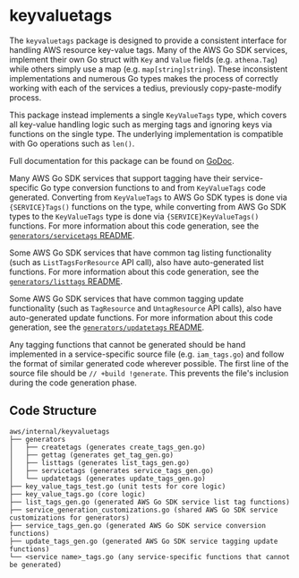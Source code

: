 # keyvaluetags

The `keyvaluetags` package is designed to provide a consistent interface for handling AWS resource key-value tags. Many of the AWS Go SDK services, implement their own Go struct with `Key` and `Value` fields (e.g. `athena.Tag`) while others simply use a map (e.g. `map[string]string`). These inconsistent implementations and numerous Go types makes the process of correctly working with each of the services a tedius, previously copy-paste-modify process.

This package instead implements a single `KeyValueTags` type, which covers all key-value handling logic such as merging tags and ignoring keys via functions on the single type. The underlying implementation is compatible with Go operations such as `len()`.

Full documentation for this package can be found on [GoDoc](https://godoc.org/github.com/realglebivanov/terraform-provider-aws/aws/internal/keyvaluetags).

Many AWS Go SDK services that support tagging have their service-specific Go type conversion functions to and from `KeyValueTags` code generated. Converting from `KeyValueTags` to AWS Go SDK types is done via `{SERVICE}Tags()` functions on the type, while converting from AWS Go SDK types to the `KeyValueTags` type is done via `{SERVICE}KeyValueTags()` functions. For more information about this code generation, see the [`generators/servicetags` README](generators/servicetags/README.md).

Some AWS Go SDK services that have common tag listing functionality (such as `ListTagsForResource` API call), also have auto-generated list functions. For more information about this code generation, see the [`generators/listtags` README](generators/listtags/README.md).

Some AWS Go SDK services that have common tagging update functionality (such as `TagResource` and `UntagResource` API calls), also have auto-generated update functions. For more information about this code generation, see the [`generators/updatetags` README](generators/updatetags/README.md).

Any tagging functions that cannot be generated should be hand implemented in a service-specific source file (e.g. `iam_tags.go`) and follow the format of similar generated code wherever possible. The first line of the source file should be `// +build !generate`. This prevents the file's inclusion during the code generation phase.

## Code Structure

```text
aws/internal/keyvaluetags
├── generators
│   ├── createtags (generates create_tags_gen.go)
│   ├── gettag (generates get_tag_gen.go)
│   ├── listtags (generates list_tags_gen.go)
│   ├── servicetags (generates service_tags_gen.go)
│   └── updatetags (generates update_tags_gen.go)
├── key_value_tags_test.go (unit tests for core logic)
├── key_value_tags.go (core logic)
├── list_tags_gen.go (generated AWS Go SDK service list tag functions)
├── service_generation_customizations.go (shared AWS Go SDK service customizations for generators)
├── service_tags_gen.go (generated AWS Go SDK service conversion functions)
├── update_tags_gen.go (generated AWS Go SDK service tagging update functions)
└── <service name>_tags.go (any service-specific functions that cannot be generated)
```
